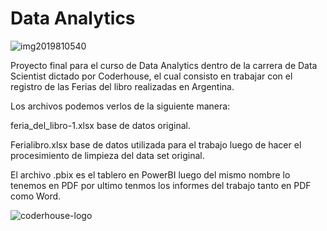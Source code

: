 # Data Analytics

![img2019810540](https://user-images.githubusercontent.com/102113644/230800824-f7c1985b-b9d3-4f91-9e14-edb539e43baa.gif)


Proyecto final para el curso de Data Analytics dentro de la carrera de Data Scientist dictado por Coderhouse, el cual consisto en trabajar con el registro de las Ferias del libro realizadas en Argentina.

Los archivos podemos verlos de la siguiente manera:

feria_del_libro-1.xlsx base de datos original.

Ferialibro.xlsx base de datos utilizada para el trabajo luego de hacer el procesimiento de limpieza del data set original.

El archivo .pbix es el tablero en PowerBI luego del mismo nombre lo tenemos en PDF por ultimo tenmos los informes del trabajo tanto en PDF como Word.

![coderhouse-logo](https://user-images.githubusercontent.com/102113644/230800893-468aa48f-4f7f-4c9b-85af-137e183e818f.png)
